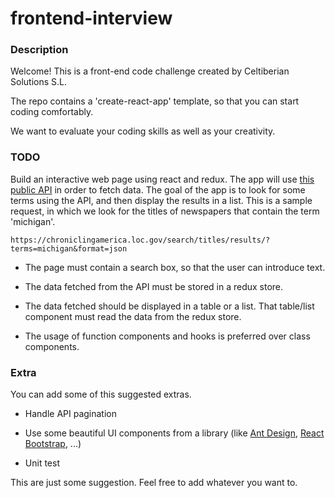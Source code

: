 # frontend-interview

### Description

Welcome! This is a front-end code challenge created by Celtiberian Solutions S.L.

The repo contains a 'create-react-app' template, so that you can start coding comfortably. 

We want to evaluate your coding skills as well as your creativity.

### TODO

Build an interactive web page using react and redux. The app will use [this public API](https://chroniclingamerica.loc.gov/about/api/) in
order to fetch data. The goal of the app is to look for some terms using the API, and then display the results in a list. This is a sample 
request, in which we look for the titles of newspapers that contain the term 'michigan'. 

```
https://chroniclingamerica.loc.gov/search/titles/results/?terms=michigan&format=json
```

* The page must contain a search box, so that the user can introduce text.

* The data fetched from the API must be stored in a redux store.

* The data fetched should be displayed in a table or a list. That table/list component must read the data from the redux store.

* The usage of function components and hooks is preferred over class components.

### Extra

You can add some of this suggested extras. 

* Handle API pagination

* Use some beautiful UI components from a library (like [Ant Design](https://ant.design/docs/react/introduce), [React Bootstrap](https://react-bootstrap.github.io/), ...) 

* Unit test

This are just some suggestion. Feel free to add whatever you want to.